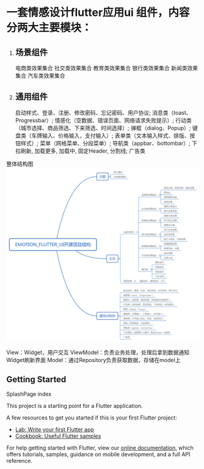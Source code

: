 # 一套情感设计flutter应用ui 组件，内容分两大主要模块：

1. ## 场景组件

   电商类效果集合
   社交类效果集合
   教育类效果集合
   银行类效果集合
   新闻类效果集合
   汽车类效果集合

2. ## 通用组件

   启动样式、登录、注册、修改密码、忘记密码、用户协议;
   消息类（toast、Progressbar）;
   情感化（空数据、错误页面、网络请求失败提示）;
   行动类（城市选择、商品筛选、下来筛选、时间选择）;
   弹框（dialog、Popup）;
   键盘类（车牌输入、价格输入，支付输入）;
   表单类（文本输入样式、排版、按钮样式）;
   菜单（网格菜单、分段菜单）;
   导航类（appbar、bottombar）;
   下拉刷新, 加载更多, 加载中, 固定Header, 分割线;
   广告类

整体结构图
![image-20201112104103293](https://github.com/Jacular/emotionFlutterUI/blob/master/images/Emotion_Flutter_UI开源项目结构.png)


View：Widget，用户交互
ViewModel：负责业务处理，处理后拿到数据通知Widget刷新界面
Model：通过Repository负责获取数据，存储在model上


## Getting Started

SplashPage index

This project is a starting point for a Flutter application.

A few resources to get you started if this is your first Flutter project:

- [Lab: Write your first Flutter app](https://flutter.dev/docs/get-started/codelab)
- [Cookbook: Useful Flutter samples](https://flutter.dev/docs/cookbook)

For help getting started with Flutter, view our
[online documentation](https://flutter.dev/docs), which offers tutorials,
samples, guidance on mobile development, and a full API reference.
